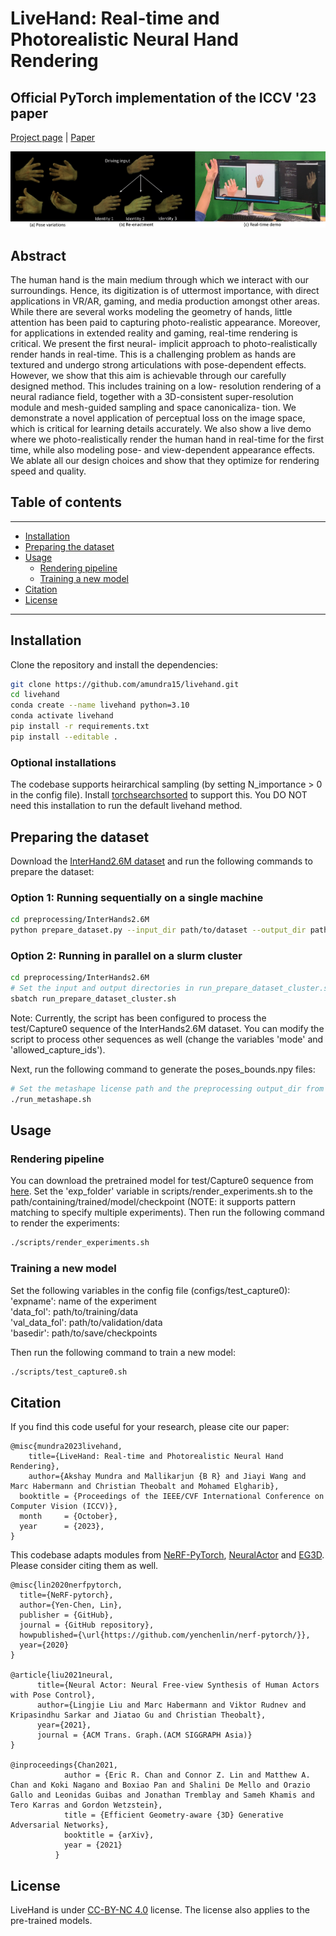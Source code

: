 # LiveHand: Real-time and Photorealistic Neural Hand Rendering #
## Official PyTorch implementation of the ICCV '23 paper ##

[Project page](https://vcai.mpi-inf.mpg.de/projects/LiveHand/) | [Paper](https://vcai.mpi-inf.mpg.de/projects/LiveHand/data/LiveHand%20-%20Real-time%20and%20Photorealistic%20Neural%20Hand%20Rendering.pdf)


<img src='images/teaser.png'/>


## Abstract ##
The human hand is the main medium through which we interact with our surroundings. Hence, its digitization is of uttermost importance, with direct applications in VR/AR, gaming, and media production amongst other areas. While there are several works modeling the geometry of hands, little attention has been paid to capturing photo-realistic appearance. Moreover, for applications in extended reality and gaming, real-time rendering is critical. We present the first neural- implicit approach to photo-realistically render hands in real-time. This is a challenging problem as hands are textured and undergo strong articulations with pose-dependent effects. However, we show that this aim is achievable through our carefully designed method. This includes training on a low- resolution rendering of a neural radiance field, together with a 3D-consistent super-resolution module and mesh-guided sampling and space canonicaliza- tion. We demonstrate a novel application of perceptual loss on the image space, which is critical for learning details accurately. We also show a live demo where we photo-realistically render the human hand in real-time for the first time, while also modeling pose- and view-dependent appearance effects. We ablate all our design choices and show that they optimize for rendering speed and quality. 


## Table of contents
-----
  * [Installation](#installation)
  * [Preparing the dataset](#dataset)
  * [Usage](#usage)
    + [Rendering pipeline](#rendering-pipeline)
    + [Training a new model](#training-a-new-model)
  * [Citation](#citation)
  * [License](#license)
------


## Installation ##

Clone the repository and install the dependencies:
```bash
git clone https://github.com/amundra15/livehand.git
cd livehand
conda create --name livehand python=3.10
conda activate livehand
pip install -r requirements.txt
pip install --editable .
```

<!-- subsection for optional installations -->
### Optional installations  ###
The codebase supports heirarchical sampling (by setting N_importance > 0 in the config file). Install [torchsearchsorted](https://github.com/aliutkus/torchsearchsorted/tree/master) to support this. You DO NOT need this installation to run the default livehand method.



## Preparing the dataset ##
Download the [InterHand2.6M dataset](https://mks0601.github.io/InterHand2.6M/) and run the following commands to prepare the dataset:

### Option 1: Running sequentially on a single machine ###
```bash
cd preprocessing/InterHands2.6M
python prepare_dataset.py --input_dir path/to/dataset --output_dir path/to/output/dir
```

### Option 2: Running in parallel on a slurm cluster ###
```bash
cd preprocessing/InterHands2.6M
# Set the input and output directories in run_prepare_dataset_cluster.sh
sbatch run_prepare_dataset_cluster.sh
```

Note: Currently, the script has been configured to process the test/Capture0 sequence of the InterHands2.6M dataset. You can modify the script to process other sequences as well (change the variables 'mode' and 'allowed_capture_ids').


Next, run the following command to generate the poses_bounds.npy files:
```bash
# Set the metashape license path and the preprocessing output_dir from above in run_metashape.sh
./run_metashape.sh 
```


## Usage ##


### Rendering pipeline ###
You can download the pretrained model for test/Capture0 sequence from [here](https://nextcloud.mpi-klsb.mpg.de/index.php/s/Ba4c9DLDj8zDwSm).
Set the 'exp_folder' variable in scripts/render_experiments.sh to the path/containing/trained/model/checkpoint (NOTE: it supports pattern matching to specify multiple experiments).
Then run the following command to render the experiments:
```bash
./scripts/render_experiments.sh
```



### Training a new model ###
Set the following variables in the config file (configs/test_capture0): \
'expname': name of the experiment \
'data_fol': path/to/training/data \
'val_data_fol': path/to/validation/data \
'basedir': path/to/save/checkpoints

Then run the following command to train a new model:
```bash
./scripts/test_capture0.sh
```


## Citation ##
If you find this code useful for your research, please cite our paper:
```
@misc{mundra2023livehand,
	title={LiveHand: Real-time and Photorealistic Neural Hand Rendering}, 
	author={Akshay Mundra and Mallikarjun {B R} and Jiayi Wang and Marc Habermann and Christian Theobalt and Mohamed Elgharib},
  booktitle = {Proceedings of the IEEE/CVF International Conference on Computer Vision (ICCV)},
  month     = {October},
  year      = {2023},
}
```

This codebase adapts modules from [NeRF-PyTorch](https://github.com/yenchenlin/nerf-pytorch), [NeuralActor](https://vcai.mpi-inf.mpg.de/projects/NeuralActor/) and [EG3D](https://nvlabs.github.io/eg3d/). Please consider citing them as well.
```
@misc{lin2020nerfpytorch,
  title={NeRF-pytorch},
  author={Yen-Chen, Lin},
  publisher = {GitHub},
  journal = {GitHub repository},
  howpublished={\url{https://github.com/yenchenlin/nerf-pytorch/}},
  year={2020}
}

@article{liu2021neural,
      title={Neural Actor: Neural Free-view Synthesis of Human Actors with Pose Control}, 
      author={Lingjie Liu and Marc Habermann and Viktor Rudnev and Kripasindhu Sarkar and Jiatao Gu and Christian Theobalt},
      year={2021},
      journal = {ACM Trans. Graph.(ACM SIGGRAPH Asia)}
}

@inproceedings{Chan2021,
            author = {Eric R. Chan and Connor Z. Lin and Matthew A. Chan and Koki Nagano and Boxiao Pan and Shalini De Mello and Orazio Gallo and Leonidas Guibas and Jonathan Tremblay and Sameh Khamis and Tero Karras and Gordon Wetzstein},
            title = {Efficient Geometry-aware {3D} Generative Adversarial Networks},
            booktitle = {arXiv},
            year = {2021}
          }
```



## License ##
LiveHand is under [CC-BY-NC 4.0](https://creativecommons.org/licenses/by-nc/4.0/) license. The license also applies to the pre-trained models.
